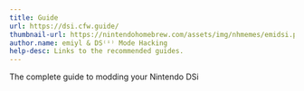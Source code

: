 ```yaml
---
title: Guide
url: https://dsi.cfw.guide/
thumbnail-url: https://nintendohomebrew.com/assets/img/nhmemes/emidsi.png
author.name: emiyl & DS⁽ⁱ⁾ Mode Hacking
help-desc: Links to the recommended guides.
---
```


The complete guide to modding your Nintendo DSi
